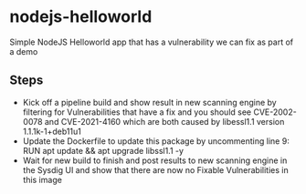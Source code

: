 # nodejs-helloworld
Simple NodeJS Helloworld app that has a vulnerability we can fix as part of a demo

## Steps
* Kick off a pipeline build and show result in new scanning engine by filtering for Vulnerabilities that have a fix and you should see CVE-2002-0078 and CVE-2021-4160 which are both caused by libessl1.1 version 1.1.1k-1+deb11u1
* Update the Dockerfile to update this package by uncommenting line 9: RUN apt update && apt upgrade libssl1.1 -y
* Wait for new build to finish and post results to new scanning engine in the Sysdig UI and show that there are now no Fixable Vulnerabilities in this image
